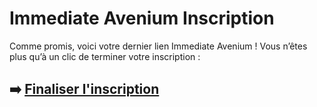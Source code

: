 # Immediate Avenium Inscription

Comme promis, voici votre dernier lien Immediate Avenium ! Vous n’êtes plus qu’à un clic de terminer votre inscription :

## ➡️ [Finaliser l'inscription](https://is.gd/5tXPDa)